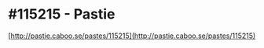 <!--
id: 18699747
link: http://tumblr.atmos.org/post/18699747/115215-pastie
slug: 115215-pastie
date: Wed Nov 07 2007 13:46:05 GMT-0800 (PST)
publish: 2007-11-07
tags: 
title: #115215 - Pastie
-->


#115215 - Pastie
================

[http://pastie.caboo.se/pastes/115215](http://pastie.caboo.se/pastes/115215)

